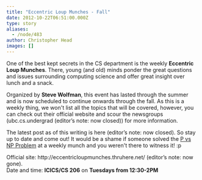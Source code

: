 ```yaml
---
title: "Eccentric Loup Munches - Fall"
date: 2012-10-22T06:51:00.000Z
type: story
aliases:
  - /node/483
author: Christopher Head
images: []
---
```


<div class="field field-name-body field-type-text-with-summary field-label-hidden"><div class="field-items"><div class="field-item even"><p>One of the best kept secrets in the CS department is the weekly <strong>Eccentric Loup Munches</strong>.  There, young (and old) minds ponder the great questions and issues surrounding computing science and offer great insight over lunch and a snack.</p>
<p>Organized by <strong>Steve Wolfman</strong>, this event has lasted through the summer and is now scheduled to continue onwards through the fall.  As this is a weekly thing, we won&apos;t list all the topics that will be covered, however, you can check out their official website and scour the newsgroups (ubc.cs.undergrad (editor&#x2019;s note: now closed)) for more information. </p>
<p>The latest post as of this writing is here (editor&#x2019;s note: now closed).  So stay up to date and come out!  It would be a shame if someone solved the <a href="https://www.claymath.org/millennium/P_vs_NP/">P vs NP Problem</a> at a weekly munch and you weren&apos;t there to witness it! :p</p>
<p>Official site: http://eccentricloupmunches.thruhere.net/ (editor&#x2019;s note: now gone).<br>
Date and time: <strong>ICICS/CS 206</strong> on <strong>Tuesdays from 12:30-2PM</strong></p>
</div></div></div>    <footer>
          </footer>